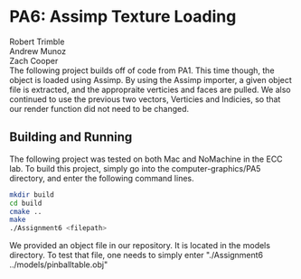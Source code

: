 # PA6: Assimp Texture Loading

Robert Trimble  
Andrew Munoz  
Zach Cooper  
The following project builds off of code from PA1. This time though, the object is loaded using Assimp. By using the Assimp importer, a given object file is extracted, and the appropraite verticies and faces are pulled. We also continued to use the previous two vectors, Verticies and Indicies, so that our render function did not need to be changed.  


## Building and Running
The following project was tested on both Mac and NoMachine in the ECC lab. To build this project, simply go into the computer-graphics/PA5 directory, and enter the following command lines.

```bash
mkdir build
cd build
cmake ..
make
./Assignment6 <filepath>
```
  
We provided an object file in our repository. It is located in the models directory. To test that file, one needs to simply enter "./Assignment6 ../models/pinballtable.obj"
